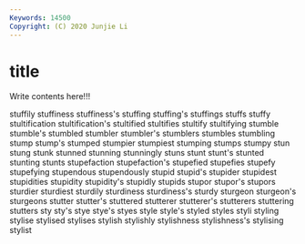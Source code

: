 ```yaml
---
Keywords: 14500
Copyright: (C) 2020 Junjie Li
---
```


# title

Write contents here!!!
 
stuffily 
stuffiness 
stuffiness's 
stuffing 
stuffing's 
stuffings 
stuffs
stuffy 
stultification 
stultification's 
stultified 
stultifies 
stultify 
stultifying 
stumble 
stumble's 
stumbled
stumbler 
stumbler's 
stumblers 
stumbles 
stumbling 
stump 
stump's 
stumped 
stumpier 
stumpiest
stumping 
stumps 
stumpy 
stun 
stung 
stunk 
stunned 
stunning 
stunningly 
stuns
stunt 
stunt's 
stunted 
stunting 
stunts 
stupefaction 
stupefaction's 
stupefied 
stupefies 
stupefy
stupefying 
stupendous 
stupendously 
stupid 
stupid's 
stupider 
stupidest 
stupidities 
stupidity 
stupidity's
stupidly 
stupids 
stupor 
stupor's 
stupors 
sturdier 
sturdiest 
sturdily 
sturdiness 
sturdiness's
sturdy 
sturgeon 
sturgeon's 
sturgeons 
stutter 
stutter's 
stuttered 
stutterer 
stutterer's 
stutterers
stuttering 
stutters 
sty 
sty's 
stye 
stye's 
styes 
style 
style's 
styled
styles 
styli 
styling 
stylise 
stylised 
stylises 
stylish 
stylishly 
stylishness 
stylishness's
stylising 
stylist 
